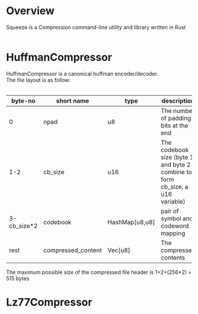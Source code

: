 <h1>Overview</h1>
Squeeze is a Compression command-line utility and library written in Rust<br><br>

<h1> HuffmanCompressor</h1>
HuffmanCompressor is a canonical huffman encoder/decoder.<br>
The file layout is as follow:<br><br>

|byte-no|short name|type|description|
|---|---|---|---|
|0|npad|u8|The number of padding bits at the end
|1-2|cb_size|u16|The codebook size (byte 1 and byte 2 combine to form cb_size, a u16 variable)
|3-cb_size*2|codebook|HashMap[u8,u8]|pair of symbol and codeword mapping
|rest|compressed_content|Vec[u8]|The compressed contents

The maximum possible size of the compressed file header is 1+2+(256*2) = 515 bytes
<h1> Lz77Compressor</h1>
